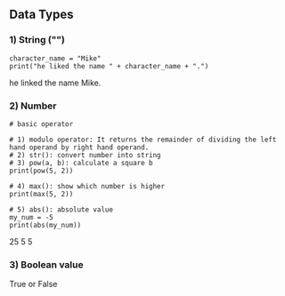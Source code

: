## Data Types
### 1) String ("")
```Shell
character_name = "Mike"
print("he liked the name " + character_name + ".")
```
he linked the name Mike.

### 2) Number
```Shell
# basic operator

# 1) modulo operator: It returns the remainder of dividing the left hand operand by right hand operand.
# 2) str(): convert number into string
# 3) pow(a, b): calculate a square b
print(pow(5, 2))

# 4) max(): show which number is higher
print(max(5, 2))

# 5) abs(): absolute value
my_num = -5
print(abs(my_num))
```
25
5
5

### 3) Boolean value
True or False
